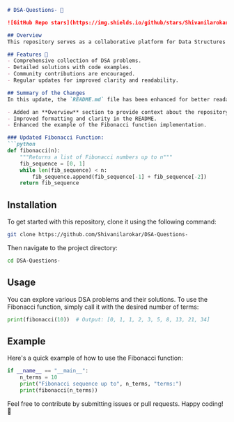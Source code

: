 ```markdown
# DSA-Questions- 🤖

![GitHub Repo stars](https://img.shields.io/github/stars/Shivanilarokar/DSA-Questions-) ![License](https://img.shields.io/badge/license-MIT-blue.svg)

## Overview
This repository serves as a collaborative platform for Data Structures and Algorithms (DSA) enthusiasts. It contains various DSA problems along with their solutions, aimed at helping developers improve their coding skills.

## Features 🌟
- Comprehensive collection of DSA problems.
- Detailed solutions with code examples.
- Community contributions are encouraged.
- Regular updates for improved clarity and readability.

## Summary of the Changes
In this update, the `README.md` file has been enhanced for better readability and clarity. The following changes were made:

- Added an **Overview** section to provide context about the repository.
- Improved formatting and clarity in the README.
- Enhanced the example of the Fibonacci function implementation.

### Updated Fibonacci Function:
```python
def fibonacci(n):
    """Returns a list of Fibonacci numbers up to n"""
    fib_sequence = [0, 1]
    while len(fib_sequence) < n:
        fib_sequence.append(fib_sequence[-1] + fib_sequence[-2])
    return fib_sequence
```

## Installation
To get started with this repository, clone it using the following command:
```bash
git clone https://github.com/Shivanilarokar/DSA-Questions-
```
Then navigate to the project directory:
```bash
cd DSA-Questions-
```

## Usage
You can explore various DSA problems and their solutions. To use the Fibonacci function, simply call it with the desired number of terms:
```python
print(fibonacci(10))  # Output: [0, 1, 1, 2, 3, 5, 8, 13, 21, 34]
```

## Example
Here's a quick example of how to use the Fibonacci function:
```python
if __name__ == "__main__":
    n_terms = 10
    print("Fibonacci sequence up to", n_terms, "terms:")
    print(fibonacci(n_terms))
```

Feel free to contribute by submitting issues or pull requests. Happy coding! 🚀
```